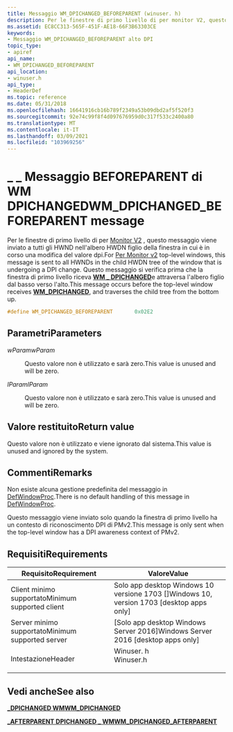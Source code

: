 ```yaml
---
title: Messaggio WM_DPICHANGED_BEFOREPARENT (winuser. h)
description: Per le finestre di primo livello di per monitor V2, questo messaggio viene inviato a tutti gli HWND nell'albero HWDN figlio della finestra in cui è in corso una modifica del valore DPI. | Messaggio WM_DPICHANGED_BEFOREPARENT (winuser. h)
ms.assetid: EC8CC313-565F-451F-AE18-66F3B63303CE
keywords:
- Messaggio WM_DPICHANGED_BEFOREPARENT alto DPI
topic_type:
- apiref
api_name:
- WM_DPICHANGED_BEFOREPARENT
api_location:
- winuser.h
api_type:
- HeaderDef
ms.topic: reference
ms.date: 05/31/2018
ms.openlocfilehash: 16641916cb16b789f2349a53b09dbd2af5f520f3
ms.sourcegitcommit: 92e74c99f8f4d097676959d0c317f533c2400a80
ms.translationtype: MT
ms.contentlocale: it-IT
ms.lasthandoff: 03/09/2021
ms.locfileid: "103969256"
---
```

# <a name="wm_dpichanged_beforeparent-message"></a><span data-ttu-id="7339f-105">\_ \_ Messaggio BEFOREPARENT di WM DPICHANGED</span><span class="sxs-lookup"><span data-stu-id="7339f-105">WM\_DPICHANGED\_BEFOREPARENT message</span></span>

<span data-ttu-id="7339f-106">Per le finestre di primo livello di per [Monitor V2](dpi-awareness-context.md) , questo messaggio viene inviato a tutti gli HWND nell'albero HWDN figlio della finestra in cui è in corso una modifica del valore dpi.</span><span class="sxs-lookup"><span data-stu-id="7339f-106">For [Per Monitor v2](dpi-awareness-context.md) top-level windows, this message is sent to all HWNDs in the child HWDN tree of the window that is undergoing a DPI change.</span></span> <span data-ttu-id="7339f-107">Questo messaggio si verifica prima che la finestra di primo livello riceva [**WM \_ DPICHANGED**](wm-dpichanged.md)e attraversa l'albero figlio dal basso verso l'alto.</span><span class="sxs-lookup"><span data-stu-id="7339f-107">This message occurs before the top-level window receives [**WM\_DPICHANGED**](wm-dpichanged.md), and traverses the child tree from the bottom up.</span></span>


```C++
#define WM_DPICHANGED_BEFOREPARENT       0x02E2
```



## <a name="parameters"></a><span data-ttu-id="7339f-108">Parametri</span><span class="sxs-lookup"><span data-stu-id="7339f-108">Parameters</span></span>

<dl> <dt>

<span data-ttu-id="7339f-109">*wParam*</span><span class="sxs-lookup"><span data-stu-id="7339f-109">*wParam*</span></span> 
</dt> <dd>

<span data-ttu-id="7339f-110">Questo valore non è utilizzato e sarà zero.</span><span class="sxs-lookup"><span data-stu-id="7339f-110">This value is unused and will be zero.</span></span>

</dd> <dt>

<span data-ttu-id="7339f-111">*lParam*</span><span class="sxs-lookup"><span data-stu-id="7339f-111">*lParam*</span></span> 
</dt> <dd>

<span data-ttu-id="7339f-112">Questo valore non è utilizzato e sarà zero.</span><span class="sxs-lookup"><span data-stu-id="7339f-112">This value is unused and will be zero.</span></span>

</dd> </dl>

## <a name="return-value"></a><span data-ttu-id="7339f-113">Valore restituito</span><span class="sxs-lookup"><span data-stu-id="7339f-113">Return value</span></span>

<span data-ttu-id="7339f-114">Questo valore non è utilizzato e viene ignorato dal sistema.</span><span class="sxs-lookup"><span data-stu-id="7339f-114">This value is unused and ignored by the system.</span></span>

## <a name="remarks"></a><span data-ttu-id="7339f-115">Commenti</span><span class="sxs-lookup"><span data-stu-id="7339f-115">Remarks</span></span>

<span data-ttu-id="7339f-116">Non esiste alcuna gestione predefinita del messaggio in [DefWindowProc](/windows/win32/api/winuser/nf-winuser-defwindowproca).</span><span class="sxs-lookup"><span data-stu-id="7339f-116">There is no default handling of this message in [DefWindowProc](/windows/win32/api/winuser/nf-winuser-defwindowproca).</span></span>

<span data-ttu-id="7339f-117">Questo messaggio viene inviato solo quando la finestra di primo livello ha un contesto di riconoscimento DPI di PMv2.</span><span class="sxs-lookup"><span data-stu-id="7339f-117">This message is only sent when the top-level window has a DPI awareness context of PMv2.</span></span>

## <a name="requirements"></a><span data-ttu-id="7339f-118">Requisiti</span><span class="sxs-lookup"><span data-stu-id="7339f-118">Requirements</span></span>



| <span data-ttu-id="7339f-119">Requisito</span><span class="sxs-lookup"><span data-stu-id="7339f-119">Requirement</span></span> | <span data-ttu-id="7339f-120">Valore</span><span class="sxs-lookup"><span data-stu-id="7339f-120">Value</span></span> |
|-------------------------------------|--------------------------------------------------------------------------------------|
| <span data-ttu-id="7339f-121">Client minimo supportato</span><span class="sxs-lookup"><span data-stu-id="7339f-121">Minimum supported client</span></span><br/> | <span data-ttu-id="7339f-122">Solo app desktop Windows 10 versione 1703 \[\]</span><span class="sxs-lookup"><span data-stu-id="7339f-122">Windows 10, version 1703 \[desktop apps only\]</span></span><br/>                            |
| <span data-ttu-id="7339f-123">Server minimo supportato</span><span class="sxs-lookup"><span data-stu-id="7339f-123">Minimum supported server</span></span><br/> | <span data-ttu-id="7339f-124">\[Solo app desktop Windows Server 2016\]</span><span class="sxs-lookup"><span data-stu-id="7339f-124">Windows Server 2016 \[desktop apps only\]</span></span><br/>                                 |
| <span data-ttu-id="7339f-125">Intestazione</span><span class="sxs-lookup"><span data-stu-id="7339f-125">Header</span></span><br/>                   | <dl> <span data-ttu-id="7339f-126"><dt>Winuser. h</dt></span><span class="sxs-lookup"><span data-stu-id="7339f-126"><dt>Winuser.h</dt></span></span> </dl> |



## <a name="see-also"></a><span data-ttu-id="7339f-127">Vedi anche</span><span class="sxs-lookup"><span data-stu-id="7339f-127">See also</span></span>

<dl> <dt>

[<span data-ttu-id="7339f-128">**\_DPICHANGED WM**</span><span class="sxs-lookup"><span data-stu-id="7339f-128">**WM\_DPICHANGED**</span></span>](wm-dpichanged.md)
</dt> <dt>

[<span data-ttu-id="7339f-129">**\_AFTERPARENT DPICHANGED \_ WM**</span><span class="sxs-lookup"><span data-stu-id="7339f-129">**WM\_DPICHANGED\_AFTERPARENT**</span></span>](wm-dpichanged-afterparent.md)
</dt> </dl>

 

